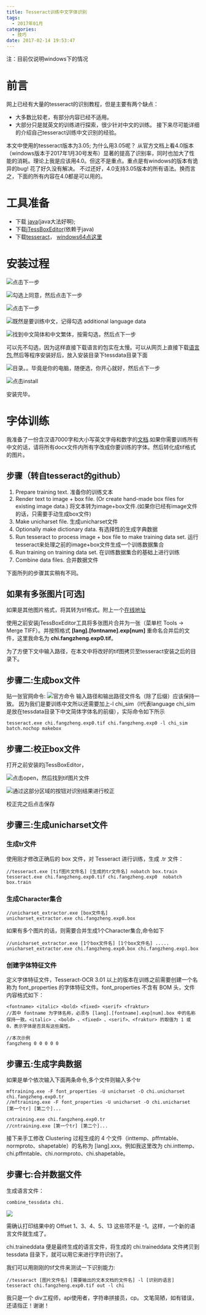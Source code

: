 ```yaml
---
title: Tesseract训练中文字体识别
tags:
  - 2017年01月
categories:
  - 技巧
date: 2017-02-14 19:53:47
---
```

注：目前仅说明windows下的情况

# 前言
网上已经有大量的tesseract的识别教程，但是主要有两个缺点：
+ 大多数比较老，有部分内容已经不适用。
+ 大部分只是就英文的训练进行探索，很少针对中文的训练。
接下来尽可能详细的介绍自己tesseract训练中文识别的经验。

本文中使用的tesseract版本为3.05;
为什么用3.05呢？
从官方文档上看4.0版本（windows版本于2017年1月30号发布）显著的提高了识别率，同时也加大了性能的消耗。理论上我是应该用4.0。但这不是重点。重点是有windows的版本有诡异的bug! 花了好久没有解决。
不过还好，4.0支持3.05版本的所有语法。换而言之，下面的所有内容在4.0都是可以用的。
<!--more-->
# 工具准备
+ 下载 [java](https://www.java.com/zh_CN/download/)(java大法好啊);
+ 下载[jTessBoxEditor](http://sourceforge.net/projects/vietocr/files/jTessBoxEditor/)(依赖于java)
+ 下载[tesseract](https://github.com/tesseract-ocr/tesseract)， [windows64点这里](http://digi.bib.uni-mannheim.de/tesseract/)

# 安装过程

![点击下一步](http://upload-images.jianshu.io/upload_images/2453666-ea9dae9beb888efc.png?imageMogr2/auto-orient/strip%7CimageView2/2/w/1240)

![勾选上同意，然后点击下一步](http://upload-images.jianshu.io/upload_images/2453666-b5a791071f97b1ec.png?imageMogr2/auto-orient/strip%7CimageView2/2/w/1240)

![点击下一步](http://upload-images.jianshu.io/upload_images/2453666-fcfbf56b5d8d7490.png?imageMogr2/auto-orient/strip%7CimageView2/2/w/1240)

![既然是要训练中文，记得勾选 additional language data](http://upload-images.jianshu.io/upload_images/2453666-79dc22f93059bb2e.png?imageMogr2/auto-orient/strip%7CimageView2/2/w/1240)


![找到中文简体和中文繁体，按需勾选，然后点下一步](http://upload-images.jianshu.io/upload_images/2453666-f0089942b8d35128.png?imageMogr2/auto-orient/strip%7CimageView2/2/w/1240)

可以先不勾选，因为这样直接下载语言的包实在太慢。可以从网页上直接下载[语言包](https://github.com/tesseract-ocr/tesseract/wiki/Data-Files),然后等程序安装好后，放入安装目录下tessdata目录下面

![目录。。毕竟是你的电脑，随便选，你开心就好，然后点下一步](http://upload-images.jianshu.io/upload_images/2453666-9aa34e08a4d05740.png?imageMogr2/auto-orient/strip%7CimageView2/2/w/1240)


![点击install](http://upload-images.jianshu.io/upload_images/2453666-d2b078fe59d720ab.png?imageMogr2/auto-orient/strip%7CimageView2/2/w/1240)

安装完毕。

# 字体训练
我准备了一份含汉语7000字和大小写英文字母和数字的[文档](http://o92fjw7pr.bkt.clouddn.com/%E6%89%80%E6%9C%89%E5%AD%97%E4%BD%93.docx).如果你需要训练所有中文的话，请将所有docx文件内所有字改成你要训练的字体。然后转化成tif格式的图片。

## 步骤（转自tesseract的github）
1. Prepare training text.
准备你的训练文本
2. Render text to image + box file. (Or create hand-made box files for existing image data.)
将文本转为image+box文件.(如果你已经有image文件的话，只需要手动生成box文件)
3. Make unicharset file.
生成unicharset文件
4. Optionally make dictionary data.
有选择性的生成字典数据
5. Run tesseract to process image + box file to make training data set.
运行tesseract来处理之前的image+box文件生成一个训练数据集合
6. Run training on training data set.
在训练数据集合的基础上进行训练
7. Combine data files.
合并数据文件

下面所列的步骤其实稍有不同。

## 如果有多张图片[可选]
如果是其他图片格式，将其转为tif格式。附上一个[在线地址](http://cn.office-converter.com/Convert-to-TIF)

使用之前安装jTessBoxEditor工具将多张图片合并为一张（菜单栏 Tools → Merge TIFF）。并按照格式 **[lang].[fontname].exp[num]** 重命名合并后的文件，这里我命名为 **chi.fangzheng.exp0.tif**。

为了方便下文中输入路径，在本文中将改好的tif图拷贝至tesseract安装之后的目录下。

## 步骤二:生成box文件
贴一张官网命令:
![官方命令](http://upload-images.jianshu.io/upload_images/2453666-9cac91a7536861b7.png?imageMogr2/auto-orient/strip%7CimageView2/2/w/1240)
输入路径和输出路径文件名（除了后缀）应该保持一致。
因为我们是要训练中文所以还需要加上-l chi_sim（l代表language chi_sim是放在tessdata目录下中文简体字体名的前缀），实际命令如下所示
```
tesseract.exe chi.fangzheng.exp0.tif chi.fangzheng.exp0 -l chi_sim batch.nochop makebox
```
## 步骤二:校正box文件
打开之前安装的jTessBoxEditor，

![点击open，然后找到tif图片文件](http://upload-images.jianshu.io/upload_images/2453666-e3893d651d73bbde.png?imageMogr2/auto-orient/strip%7CimageView2/2/w/1240)

![通过这部分区域的按钮对识别结果进行校正](http://upload-images.jianshu.io/upload_images/2453666-e710481fa658ae2a.png?imageMogr2/auto-orient/strip%7CimageView2/2/w/1240)

校正完之后点击保存

## 步骤三:生成unicharset文件

### 生成tr文件

使用刚才修改正确后的 box 文件，对 Tesseract 进行训练，生成 .tr 文件：
```
//tesseract.exe [tif图片文件名] [生成的tr文件名] nobatch box.train
tesseract.exe chi.fangzheng.exp0.tif chi.fangzheng.exp0  nobatch box.train
```

### 生成Character集合
```
//unicharset_extractor.exe [box文件名]
unicharset_extractor.exe chi.fangzheng.exp0.box
```

如果有多个图片的话，则需要合并生成1个Character集合,命令如下
```
//unicharset_extractor.exe [1个box文件名] [1个box文件名] .....
unicharset_extractor.exe chi.fangzheng.exp0.box chi.fangzheng.exp1.box
```

### 创建字体特征文件
定义字体特征文件，Tesseract-OCR 3.01 以上的版本在训练之前需要创建一个名称为 font_properties 的字体特征文件。font_properties 不含有 BOM 头，文件内容格式如下：
```
<fontname> <italic> <bold> <fixed> <serif> <fraktur>
//其中 fontname 为字体名称，必须与 [lang].[fontname].exp[num].box 中的名称保持一致。<italic> 、<bold> 、<fixed> 、<serif>、<fraktur> 的取值为 1 或 0，表示字体是否具有这些属性。
```

```
//本次示例
fangzheng 0 0 0 0 0
```

## 步骤五:生成字典数据

如果是单个依次输入下面两条命令,多个文件则输入多个tr
```
mftraining.exe -F font_properties -U unicharset -O chi.unicharset chi.fangzheng.exp0.tr
//mftraining.exe -F font_properties -U unicharset -O chi.unicharset  [第一个tr] [第二个]...

cntraining.exe chi.fangzheng.exp0.tr
//cntraining.exe [第一个tr] [第二个]...
```

接下来手工修改 Clustering 过程生成的 4 个文件（inttemp、pffmtable、normproto、shapetable）的名称为 [lang].xxx。例如我这里改为 chi.inttemp、chi.pffmtable、chi.normproto、chi.shapetable。

## 步骤七:合并数据文件

生成语言文件：
```
combine_tessdata chi.
```

![](http://upload-images.jianshu.io/upload_images/2453666-9d21685e4b49f914.png?imageMogr2/auto-orient/strip%7CimageView2/2/w/1240)

需确认打印结果中的 Offset 1、3、4、5、13 这些项不是 -1。这样，一个新的语言文件就生成了。

chi.traineddata 便是最终生成的语言文件，将生成的 chi.traineddata 文件拷贝到 tessdata 目录下，就可以用它来进行字符识别了。

我们可以用刚刚的tif文件来测试一下识别能力:
```
//tesseract [图片文件名] [需要输出的文本文档的文件名] -l [识别的语言]
tesseract chi.fangzheng.exp0.tif out -l chi
```

我只是一个 div工程师，api使用者，字符串拼接员，cp。
文笔简陋，如有错误，还请指正！谢谢！

